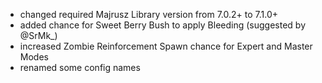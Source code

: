 - changed required Majrusz Library version from 7.0.2+ to 7.1.0+
- added chance for Sweet Berry Bush to apply Bleeding (suggested by @SrMk_)
- increased Zombie Reinforcement Spawn chance for Expert and Master Modes
- renamed some config names